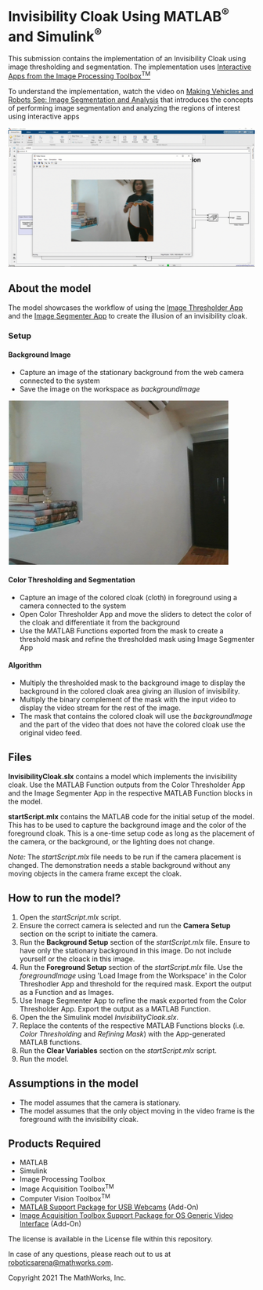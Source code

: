 # Invisibility Cloak Using MATLAB<sup>:registered:</sup> and Simulink<sup>:registered:</sup> 

This submission contains the implementation of an Invisibility Cloak using image thresholding and segmentation.
The implementation uses [Interactive Apps from the Image Processing Toolbox<sup>TM</sup>](https://www.mathworks.com/help/images/referencelist.html?type=app&s_tid=CRUX_topnav)

To understand the implementation, watch the video on [Making Vehicles and Robots See: Image Segmentation and Analysis](https://www.youtube.com/watch?v=-bYKl64vpGY) that introduces the concepts of performing image segmentation and analyzing the regions of interest using interactive apps

<img src="READMEResources/InvisibilityCloak.gif"> 

## About the model ##

The model showcases the workflow of using the [Image Thresholder App](https://www.mathworks.com/help/images/ref/colorthresholder-app.html) and the [Image Segmenter App](https://www.mathworks.com/help/images/ref/imagesegmenter-app.html) to create the illusion of an invisibility cloak. 

### Setup ###
#### Background Image ####
- Capture an image of the stationary background from the web camera connected to the system 
- Save the image on the workspace as *backgroundImage*
<img src="READMEResources/backgroundImage.png"> 

#### Color Thresholding and Segmentation ####
- Capture an image of the colored cloak (cloth) in foreground using a camera connected to the system 
- Open Color Thresholder App and move the sliders to detect the color of the cloak and differentiate it from the background
- Use the MATLAB Functions exported from the mask to create a threshold mask and refine the thresholded mask using Image Segmenter App

#### Algorithm ####
- Multiply the thresholded mask to the background image to display the background in the colored cloak area giving an illusion of invisibility.
- Multiply the binary complement of the mask with the input video to display the video stream for the rest of the image.
- The mask that contains the colored cloak will use the *backgroundImage* and the part of the video that does not have the colored cloak use the original video feed.

## Files ##

**InvisibilityCloak.slx** contains a model which implements the invisibility cloak. Use the MATLAB Function outputs from the Color Thresholder App and the Image Segmenter App in the respective MATLAB Function blocks in the model.

**startScript.mlx** contains the MATLAB code for the initial setup of the model. This has to be used to capture the background image and the color of the foreground cloak.  This is a one-time setup code as long as the placement of the camera, or the background, or the lighting does not change.

*Note:* The *startScript.mlx* file needs to be run if the camera placement is changed. The demonstration needs a stable background without any moving objects in the camera frame except the cloak.

## How to run the model? ##
1. Open the *startScript.mlx* script. 
2. Ensure the correct camera is selected and run the **Camera Setup** section on the script to initiate the camera. 
3. Run the **Background Setup** section of the *startScript.mlx* file. Ensure to have only the stationary background in this image. Do not include yourself or the cloack in this image.
3. Run the **Foreground Setup** section of the *startScript.mlx* file. Use the *foregroundImage* using 'Load Image from the Workspace' in the Color Threshodler App and threshold for the required mask. Export the output as a Function and as Images.
4. Use Image Segmenter App to refine the mask exported from the Color Thresholder App. Export the output as a MATLAB Function.
5. Open the the Simulink model *InvisibilityCloak.slx*. 
6. Replace the contents of the respective MATLAB Functions blocks (i.e. *Color Thresholding* and *Refining Mask*) with the App-generated MATLAB functions.
7. Run the **Clear Variables** section on the *startScript.mlx* script.
7. Run the model.



## Assumptions in the model ##

- The model assumes that the camera is stationary.
- The model assumes that the only object moving in the video frame is the foreground with the invisibility cloak.

## Products Required ##
- MATLAB
- Simulink
- Image Processing Toolbox
- Image Acquisition Toolbox<sup>TM</sup> 
- Computer Vision Toolbox<sup>TM</sup>
- [MATLAB Support Package for USB Webcams](https://www.mathworks.com/matlabcentral/fileexchange/45182-matlab-support-package-for-usb-webcams) (Add-On)
- [Image Acquisition Toolbox Support Package for OS Generic Video Interface](https://in.mathworks.com/matlabcentral/fileexchange/45183-image-acquisition-toolbox-support-package-for-os-generic-video-interface) (Add-On)

The license is available in the License file within this repository.

In case of any questions, please reach out to us at roboticsarena@mathworks.com.

Copyright 2021 The MathWorks, Inc.

